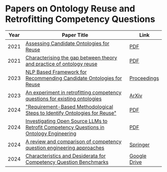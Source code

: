 # Papers on Ontology Reuse and Retrofitting Competency Questions

| Year | Paper Title | Link |
|------|-------------|------|
| 2021 | [Assessing Candidate Ontologies for Reuse](https://ceur-ws.org/Vol-3005/09paper.pdf) | [PDF](https://ceur-ws.org/Vol-3005/09paper.pdf) |
| 2021 | [Characterising the gap between theory and practice of ontology reuse](https://livrepository.liverpool.ac.uk/3142367/1/Characterising_the_Gap_Between_Theory_and_Practice_of_Ontology_Reuse.pdf) | [PDF](https://livrepository.liverpool.ac.uk/3142367/1/Characterising_the_Gap_Between_Theory_and_Practice_of_Ontology_Reuse.pdf) |
| 2023 | [NLP Based Framework for Recommending Candidate Ontologies for Reuse](https://aisb.org.uk/convention-proceedings/) | [Proceedings](https://aisb.org.uk/convention-proceedings/) |
| 2023 | [An experiment in retrofitting competency questions for existing ontologies](https://arxiv.org/abs/2311.05662) | [ArXiv](https://arxiv.org/abs/2311.05662) |
| 2024 | ["Requirement-Based Methodological Steps to Identify Ontologies for Reuse"](https://livrepository.liverpool.ac.uk/3181826/1/Caise2024-2.pdf) | [PDF](https://livrepository.liverpool.ac.uk/3181826/1/Caise2024-2.pdf) |
| 2024 | [Investigating Open Source LLMs to Retrofit Competency Questions in Ontology Engineering](https://livrepository.liverpool.ac.uk/3184941/) | [PDF](https://livrepository.liverpool.ac.uk/3184941/) |
| 2024 | [A review and comparison of competency question engineering approaches](https://link.springer.com/chapter/10.1007/978-3-031-77792-9_17) | [Springer](https://link.springer.com/chapter/10.1007/978-3-031-77792-9_17) |
| 2024 | [Characteristics and Desiderata for Competency Question Benchmarks](https://drive.google.com/file/d/1nqt5oWV4xGkqk8w1k_IASOH66IVZgsGv/view) | [Google Drive](https://drive.google.com/file/d/1nqt5oWV4xGkqk8w1k_IASOH66IVZgsGv/view) |


